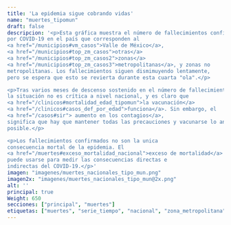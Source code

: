 ```yaml
---
title: 'La epidemia sigue cobrando vidas'
name: "muertes_tipomun"
draft: false
descripcion: '<p>Esta gráfica muestra el número de fallecimientos confirmados
por COVID-19 en el país que corresponden al
<a href="/municipios#vm_casos">Valle de México</a>,
<a href="/municipios#top_zm_casos">otras</a>
<a href="/municipios#top_zm_casos2">zonas</a>
<a href="/municipios#top_zm_casos3">metropolitanas</a>, y zonas no
metropolitanas. Los fallecimientos siguen dismimuyendo lentamente,
pero se espera que esto se revierta durante esta cuarta "ola".</p>

<p>Tras varios meses de descenso sostenido en el número de fallecimientos
la situación no es crítica a nivel nacional, y es claro que
<a href="/clinicos#mortalidad_edad_tipomun">la vacunación</a>
<a href="/clinicos#casos_def_por_edad">funciona</a>. Sin embargo, el
<a href="/casos#sir"> aumento en los contagios</a>,
significa que hay que mantener todas las precauciones y vacunarse lo antes
posible.</p>

<p>Los fallecimientos confirmados no son la unica
consecuencia mortal de la epidemia. El
<a href="/muertes#exceso_mortalidad_nacional">exceso de mortalidad</a>
puede usarse para medir las consecuencias directas e
indirectas del COVID-19.</p>'
imagen: "imagenes/muertes_nacionales_tipo_mun.png"
imagen2x: "imagenes/muertes_nacionales_tipo_mun@2x.png"
alt: ''
principal: true
Weight: 650
secciones: ["principal", "muertes"]
etiquetas: ["muertes", "serie_tiempo", "nacional", "zona_metropolitana"]
---
```

